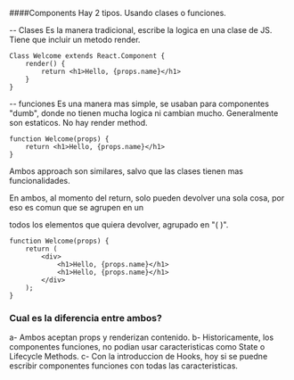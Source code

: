 ####Components
Hay 2 tipos. Usando clases o funciones.

-- Clases
Es la manera tradicional, escribe la logica en una clase de JS.  Tiene que incluir un metodo render.

    Class Welcome extends React.Component {
        render() {
            return <h1>Hello, {props.name}</h1>
        }
    }

-- funciones
Es una manera mas simple, se usaban para componentes "dumb", donde no tienen mucha logica ni cambian mucho. Generalmente son estaticos. No hay render method.

    function Welcome(props) {
        return <h1>Hello, {props.name}</h1>
    }

Ambos approach son similares, salvo que las clases tienen mas funcionalidades.

En ambos, al momento del return, solo pueden devolver una sola cosa, por eso es comun que se agrupen en un <div> todos los elementos que quiera devolver, agrupado en "( )".

    function Welcome(props) {
        return (
            <div>
                <h1>Hello, {props.name}</h1>
                <h1>Hello, {props.name}</h1>
            </div>
        );
    }

### Cual es la diferencia entre ambos?
a- Ambos aceptan props y renderizan contenido.
b- Historicamente, los componentes funciones, no podian usar caracteristicas como State o Lifecycle Methods.
c- Con la introduccion de Hooks, hoy si se puedne escribir componentes funciones con todas las caracteristicas.

